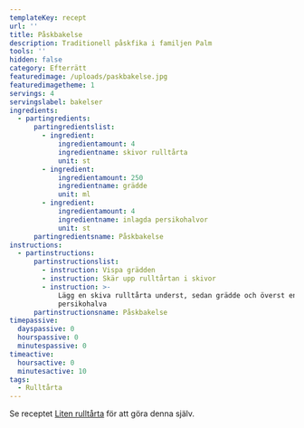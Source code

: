 ```yaml
---
templateKey: recept
url: ''
title: Påskbakelse
description: Traditionell påskfika i familjen Palm
tools: ''
hidden: false
category: Efterrätt
featuredimage: /uploads/paskbakelse.jpg
featuredimagetheme: 1
servings: 4
servingslabel: bakelser
ingredients:
  - partingredients:
      partingredientslist:
        - ingredient:
            ingredientamount: 4
            ingredientname: skivor rulltårta
            unit: st
        - ingredient:
            ingredientamount: 250
            ingredientname: grädde
            unit: ml
        - ingredient:
            ingredientamount: 4
            ingredientname: inlagda persikohalvor
            unit: st
      partingredientsname: Påskbakelse
instructions:
  - partinstructions:
      partinstructionslist:
        - instruction: Vispa grädden
        - instruction: Skär upp rulltårtan i skivor
        - instruction: >-
            Lägg en skiva rulltårta underst, sedan grädde och överst en
            persikohalva
      partinstructionsname: Påskbakelse
timepassive:
  dayspassive: 0
  hourspassive: 0
  minutespassive: 0
timeactive:
  hoursactive: 0
  minutesactive: 10
tags:
  - Rulltårta
---
```


Se receptet [Liten rulltårta](/liten-rulltarta) för att göra denna själv.
